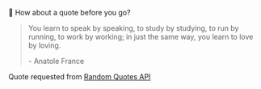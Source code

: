 📣 How about a quote before you go?

> You learn to speak by speaking, to study by studying, to run by running, to work by working; in just the same way, you learn to love by loving.
>
> <p>- Anatole France</p>

Quote requested from [Random Quotes API](https://github.com/lukePeavey/quotable)
